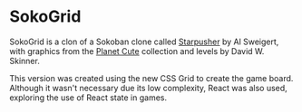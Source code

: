# SokoGrid

SokoGrid is a clon of a Sokoban clone called [Starpusher](https://github.com/silshack/starpusher) by Al Sweigert, with graphics from the [Planet Cute](http://www.lostgarden.com/2007/05/dancs-miraculously-flexible-game.html) collection and levels by David W. Skinner.

This version was created using the new CSS Grid to create the game board. Although it wasn't necessary due its low complexity, React was also used, exploring the use of React state in games.
